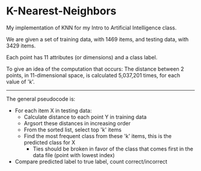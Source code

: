 # K-Nearest-Neighbors
My implementation of KNN for my Intro to Artificial Intelligence class.

We are given a set of training data, with 1469 items, and testing data, with 3429 items.

Each point has 11 attributes (or dimensions) and a class label.

To give an idea of the computation that occurs: The distance between 2 points, in 11-dimensional space, is calculated 5,037,201 times, for each value of 'k'.

-----------------------------------------
The general pseudocode is:
- For each item X in testing data:
  - Calculate distance to each point Y in training data
  - Argsort these distances in increasing order
  - From the sorted list, select top 'k' items
  - Find the most frequent class from these 'k' items, this is the predicted class for X
    - Ties should be broken in favor of the class that comes first in the data file (point with lowest index)
- Compare predicted label to true label, count correct/incorrect
